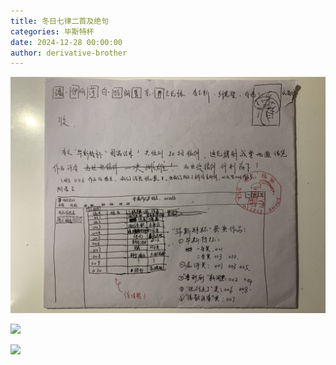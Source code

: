```yaml
---
title: 冬日七律二首及绝句
categories: 毕斯特杯
date: 2024-12-28 00:00:00
author: derivative-brother
---
```


![毕斯特杯](/img/category/beast-cup/beast-cup.jpeg)

![](IMG_4870.jpeg)

![](IMG_4871.jpeg)